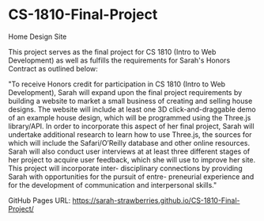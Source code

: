 # CS-1810-Final-Project
Home Design Site

This project serves as the final project for CS 1810 (Intro to Web Development) as well 
as fulfills the requirements for Sarah's Honors Contract as outlined below:

"To receive Honors credit for participation in CS 1810 (Intro to Web Development), Sarah 
will expand upon the final project requirements by building a website to market a small 
business of creating and selling house designs. The website will include at least one 3D 
click-and-draggable demo of an example house design, which will be programmed using the 
Three.js library/API. In order to incorporate this aspect of her final project, Sarah 
will undertake additional research to learn how to use Three.js, the sources for which 
will include the Safari/O’Reilly database and other online resources. Sarah will also 
conduct user interviews at at least three different stages of her project to acquire user 
feedback, which she will use to improve her site. This project will incorporate inter-
disciplinary connections by providing Sarah with opportunities for the pursuit of entre-
preneurial experience and for the development of communication and interpersonal skills."

GitHub Pages URL:
https://sarah-strawberries.github.io/CS-1810-Final-Project/
